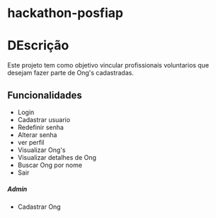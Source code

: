 # hackathon-posfiap

<h1>DEscrição</h1>
  Este projeto tem como objetivo vincular profissionais voluntarios que desejam fazer parte de Ong's cadastradas.

  <h2>Funcionalidades</h2>

<ul>
<li>Login</li>
<li>Cadastrar usuario</li>
<li>Redefinir senha</li>
<li>Alterar senha</li>
<li>ver perfil</li>

<li>Visualizar Ong's</li>
<li>Visualizar detalhes de Ong</li>
<li>Buscar Ong por nome</li>
<li>Sair</li>
</ul>

<h5>Admin</h5>
<ul>
<li>Cadastrar Ong</li>
</ul>
